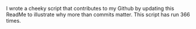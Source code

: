 I wrote a cheeky script that contributes to my Github by updating this ReadMe to illustrate why more than commits matter. This script has run 366 times.